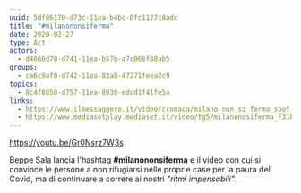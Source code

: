 ```yaml
---
uuid: 5df86170-d73c-11ea-b4bc-0fc1127c8adc
title: "#milanononsiferma"
date: 2020-02-27
type: Act
actors:
  - d4666d70-d741-11ea-b57b-a7c066f88ab5
groups:
  - ca6c9af0-d742-11ea-83a8-47271feea2c9
topics:
  - 8c4f8650-d757-11ea-8930-edcd1f41fe5a
links:
  - https://www.ilmessaggero.it/video/cronaca/milano_non_si_ferma_spot_di_beppe_sala_sulla_citta_reagisce_al_coronavirus-5078519.html
  - https://www.mediasetplay.mediaset.it/video/tg5/milanonosiferma_F310153701231C04
---
```

<!-- #milanononsiferma -->
<https://youtu.be/Gr0Nsrz7W3s>

Beppe Sala lancia l'hashtag **#milanononsiferma** e il video con cui si convince le persone a non rifugiarsi nelle proprie case per la paura del Covid, ma di continuare a correre ai nostri *"ritmi impensabili"*.